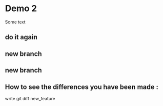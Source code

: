 # Demo 2

Some text
## do it again
## new branch
## new branch
## How to see the differences you have been made :
write git diff new_feature